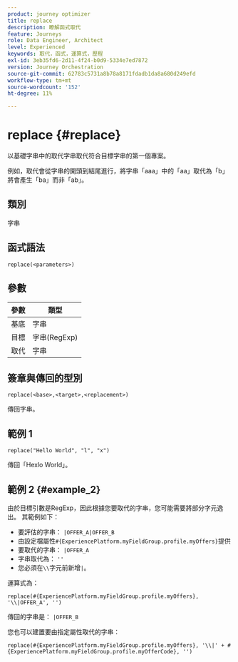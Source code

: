 ```yaml
---
product: journey optimizer
title: replace
description: 瞭解函式取代
feature: Journeys
role: Data Engineer, Architect
level: Experienced
keywords: 取代，函式，運算式，歷程
exl-id: 3eb35fd6-2d11-4f24-b0d9-5334e7ed7872
version: Journey Orchestration
source-git-commit: 62783c5731a8b78a8171fdadb1da8a680d249efd
workflow-type: tm+mt
source-wordcount: '152'
ht-degree: 11%

---
```


# replace {#replace}

以基礎字串中的取代字串取代符合目標字串的第一個專案。

例如，取代會從字串的開頭到結尾進行，將字串「aaa」中的「aa」取代為「b」將會產生「ba」而非「ab」。

## 類別

字串

## 函式語法

`replace(<parameters>)`

## 參數

| 參數 | 類型 |
|-----------|--------------|
| 基底 | 字串 |
| 目標 | 字串(RegExp) |
| 取代 | 字串 |

## 簽章與傳回的型別

`replace(<base>,<target>,<replacement>)`

傳回字串。

## 範例 1

`replace("Hello World", "l", "x")`

傳回「Hexlo World」。

## 範例 2 {#example_2}

由於目標引數是RegExp，因此根據您要取代的字串，您可能需要將部分字元逸出。 其範例如下：

* 要評估的字串： `|OFFER_A|OFFER_B`
* 由設定檔屬性`#{ExperiencePlatform.myFieldGroup.profile.myOffers}`提供
* 要取代的字串： `|OFFER_A`
* 字串取代為： `''`
* 您必須在`\\`字元前新增`|`。

運算式為：

`replace(#{ExperiencePlatform.myFieldGroup.profile.myOffers}, '\\|OFFER_A', '')`

傳回的字串是： `|OFFER_B`

您也可以建置要由指定屬性取代的字串：

`replace(#{ExperiencePlatform.myFieldGroup.profile.myOffers}, '\\|' + #{ExperiencePlatform.myFieldGroup.profile.myOfferCode}, '')`
